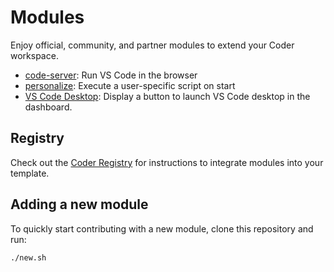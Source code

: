 # Modules

Enjoy official, community, and partner modules to extend your Coder workspace.

- [code-server](https://registry.coder.com/modules/code-server): Run VS Code in the browser
- [personalize](https://registry.coder.com/modules/personalize): Execute a user-specific script on start
- [VS Code Desktop](https://registry.coder.com/modules/vscode-desktop): Display a button to launch VS Code desktop in the dashboard.

## Registry

Check out the [Coder Registry](https://registry.coder.com) for instructions to integrate modules into your template.

## Adding a new module

To quickly start contributing with a new module, clone this repository and run:

```sh
./new.sh
```
